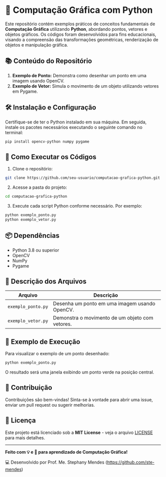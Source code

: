 # 🎨 Computação Gráfica com Python

Este repositório contém exemplos práticos de conceitos fundamentais de **Computação Gráfica** utilizando **Python**, abordando pontos, vetores e objetos gráficos. Os códigos foram desenvolvidos para fins educacionais, visando a compreensão das transformações geométricas, renderização de objetos e manipulação gráfica.

## 📚 **Conteúdo do Repositório**

1. **Exemplo de Ponto:** Demonstra como desenhar um ponto em uma imagem usando OpenCV.
2. **Exemplo de Vetor:** Simula o movimento de um objeto utilizando vetores em Pygame.


## 🛠️ **Instalação e Configuração**

Certifique-se de ter o Python instalado em sua máquina. Em seguida, instale os pacotes necessários executando o seguinte comando no terminal:

```bash
pip install opencv-python numpy pygame
```

## 🚀 **Como Executar os Códigos**

1. Clone o repositório:
```bash
git clone https://github.com/seu-usuario/computacao-grafica-python.git
```

2. Acesse a pasta do projeto:
```bash
cd computacao-grafica-python
```

3. Execute cada script Python conforme necessário. Por exemplo:
```bash
python exemplo_ponto.py
python exemplo_vetor.py

```

## 📦 **Dependências**

- Python 3.8 ou superior
- OpenCV
- NumPy
- Pygame

## 📄 **Descrição dos Arquivos**

| Arquivo             | Descrição                                         |
|---------------------|---------------------------------------------------|
| `exemplo_ponto.py`  | Desenha um ponto em uma imagem usando OpenCV.      |
| `exemplo_vetor.py`  | Demonstra o movimento de um objeto com vetores.    |


## 🎨 **Exemplo de Execução**

Para visualizar o exemplo de um ponto desenhado:
```bash
python exemplo_ponto.py
```

O resultado será uma janela exibindo um ponto verde na posição central.

## 🤝 **Contribuição**

Contribuições são bem-vindas! Sinta-se à vontade para abrir uma issue, enviar um pull request ou sugerir melhorias.

## 📝 **Licença**

Este projeto está licenciado sob a **MIT License** - veja o arquivo [LICENSE](LICENSE) para mais detalhes.

---

**Feito com 💡 e 🎨 para aprendizado de Computação Gráfica!**

💻 Desenvolvido por Prof. Me. Stephany Mendes (https://github.com/ste-mendes)

